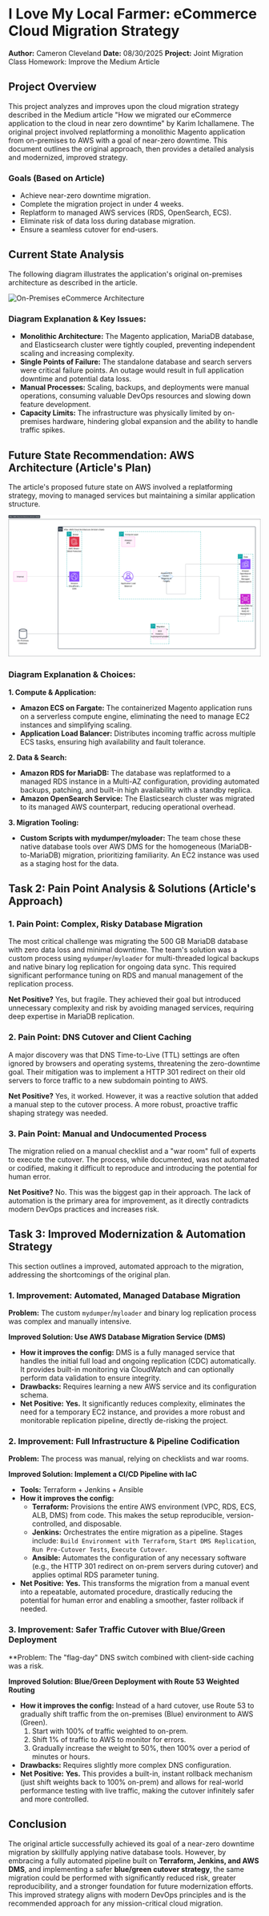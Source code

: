 # I Love My Local Farmer: eCommerce Cloud Migration Strategy

**Author:** Cameron Cleveland
**Date:** 08/30/2025
**Project:** Joint Migration Class Homework: Improve the Medium Article

## Project Overview
This project analyzes and improves upon the cloud migration strategy described in the Medium article "How we migrated our eCommerce application to the cloud in near zero downtime" by Karim Ichallamene. The original project involved replatforming a monolithic Magento application from on-premises to AWS with a goal of near-zero downtime. This document outlines the original approach, then provides a detailed analysis and modernized, improved strategy.

### Goals (Based on Article)
- Achieve near-zero downtime migration.
- Complete the migration project in under 4 weeks.
- Replatform to managed AWS services (RDS, OpenSearch, ECS).
- Eliminate risk of data loss during database migration.
- Ensure a seamless cutover for end-users.

## Current State Analysis

The following diagram illustrates the application's original on-premises architecture as described in the article.

![On-Premises eCommerce Architecture](HW16-Befor.jpeg)

### Diagram Explanation & Key Issues:
*   **Monolithic Architecture:** The Magento application, MariaDB database, and Elasticsearch cluster were tightly coupled, preventing independent scaling and increasing complexity.
*   **Single Points of Failure:** The standalone database and search servers were critical failure points. An outage would result in full application downtime and potential data loss.
*   **Manual Processes:** Scaling, backups, and deployments were manual operations, consuming valuable DevOps resources and slowing down feature development.
*   **Capacity Limits:** The infrastructure was physically limited by on-premises hardware, hindering global expansion and the ability to handle traffic spikes.

## Future State Recommendation: AWS Architecture (Article's Plan)

The article's proposed future state on AWS involved a replatforming strategy, moving to managed services but maintaining a similar application structure.

![AWS Cloud Architecture](HW16-After.jpeg)

### Diagram Explanation & Choices:

**1. Compute & Application:**
*   **Amazon ECS on Fargate:** The containerized Magento application runs on a serverless compute engine, eliminating the need to manage EC2 instances and simplifying scaling.
*   **Application Load Balancer:** Distributes incoming traffic across multiple ECS tasks, ensuring high availability and fault tolerance.

**2. Data & Search:**
*   **Amazon RDS for MariaDB:** The database was replatformed to a managed RDS instance in a Multi-AZ configuration, providing automated backups, patching, and built-in high availability with a standby replica.
*   **Amazon OpenSearch Service:** The Elasticsearch cluster was migrated to its managed AWS counterpart, reducing operational overhead.

**3. Migration Tooling:**
*   **Custom Scripts with mydumper/myloader:** The team chose these native database tools over AWS DMS for the homogeneous (MariaDB-to-MariaDB) migration, prioritizing familiarity. An EC2 instance was used as a staging host for the data.

## Task 2: Pain Point Analysis & Solutions (Article's Approach)

### **1. Pain Point: Complex, Risky Database Migration**

The most critical challenge was migrating the 500 GB MariaDB database with zero data loss and minimal downtime. The team's solution was a custom process using `mydumper`/`myloader` for multi-threaded logical backups and native binary log replication for ongoing data sync. This required significant performance tuning on RDS and manual management of the replication process.

**Net Positive?** Yes, but fragile. They achieved their goal but introduced unnecessary complexity and risk by avoiding managed services, requiring deep expertise in MariaDB replication.

### **2. Pain Point: DNS Cutover and Client Caching**

A major discovery was that DNS Time-to-Live (TTL) settings are often ignored by browsers and operating systems, threatening the zero-downtime goal. Their mitigation was to implement a HTTP 301 redirect on their old servers to force traffic to a new subdomain pointing to AWS.

**Net Positive?** Yes, it worked. However, it was a reactive solution that added a manual step to the cutover process. A more robust, proactive traffic shaping strategy was needed.

### **3. Pain Point: Manual and Undocumented Process**

The migration relied on a manual checklist and a "war room" full of experts to execute the cutover. The process, while documented, was not automated or codified, making it difficult to reproduce and introducing the potential for human error.

**Net Positive?** No. This was the biggest gap in their approach. The lack of automation is the primary area for improvement, as it directly contradicts modern DevOps practices and increases risk.

## Task 3: Improved Modernization & Automation Strategy

This section outlines a improved, automated approach to the migration, addressing the shortcomings of the original plan.

### **1. Improvement: Automated, Managed Database Migration**

**Problem:** The custom `mydumper`/`myloader` and binary log replication process was complex and manually intensive.

**Improved Solution: Use AWS Database Migration Service (DMS)**
*   **How it improves the config:** DMS is a fully managed service that handles the initial full load and ongoing replication (CDC) automatically. It provides built-in monitoring via CloudWatch and can optionally perform data validation to ensure integrity.
*   **Drawbacks:** Requires learning a new AWS service and its configuration schema.
*   **Net Positive:** **Yes.** It significantly reduces complexity, eliminates the need for a temporary EC2 instance, and provides a more robust and monitorable replication pipeline, directly de-risking the project.

### **2. Improvement: Full Infrastructure & Pipeline Codification**

**Problem:** The process was manual, relying on checklists and war rooms.

**Improved Solution: Implement a CI/CD Pipeline with IaC**
*   **Tools:** Terraform + Jenkins + Ansible
*   **How it improves the config:**
    *   **Terraform:** Provisions the entire AWS environment (VPC, RDS, ECS, ALB, DMS) from code. This makes the setup reproducible, version-controlled, and disposable.
    *   **Jenkins:** Orchestrates the entire migration as a pipeline. Stages include: `Build Environment with Terraform`, `Start DMS Replication`, `Run Pre-Cutover Tests`, `Execute Cutover`.
    *   **Ansible:** Automates the configuration of any necessary software (e.g., the HTTP 301 redirect on on-prem servers during cutover) and applies optimal RDS parameter tuning.
*   **Net Positive:** **Yes.** This transforms the migration from a manual event into a repeatable, automated procedure, drastically reducing the potential for human error and enabling a smoother, faster rollback if needed.

### **3. Improvement: Safer Traffic Cutover with Blue/Green Deployment**

**Problem: The "flag-day" DNS switch combined with client-side caching was a risk.

**Improved Solution: Blue/Green Deployment with Route 53 Weighted Routing**
*   **How it improves the config:** Instead of a hard cutover, use Route 53 to gradually shift traffic from the on-premises (Blue) environment to AWS (Green).
    1.  Start with 100% of traffic weighted to on-prem.
    2.  Shift 1% of traffic to AWS to monitor for errors.
    3.  Gradually increase the weight to 50%, then 100% over a period of minutes or hours.
*   **Drawbacks:** Requires slightly more complex DNS configuration.
*   **Net Positive:** **Yes.** This provides a built-in, instant rollback mechanism (just shift weights back to 100% on-prem) and allows for real-world performance testing with live traffic, making the cutover infinitely safer and more controlled.

## Conclusion

The original article successfully achieved its goal of a near-zero downtime migration by skillfully applying native database tools. However, by embracing a fully automated pipeline built on **Terraform, Jenkins, and AWS DMS**, and implementing a safer **blue/green cutover strategy**, the same migration could be performed with significantly reduced risk, greater reproducibility, and a stronger foundation for future modernization efforts. This improved strategy aligns with modern DevOps principles and is the recommended approach for any mission-critical cloud migration.
